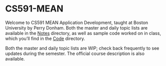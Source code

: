 # CS591-MEAN
Welcome to CS591 MEAN Application Development, taught at Boston University by Perry Donham. Both the master and daily topic lists are available in the [Notes](/Notes) directory, as well as sample code worked on in class, which you’ll find in the [Code](/Code) directory.

Both the master and daily topic lists are WIP; check back frequently to see updates during the semester.
The official course description is also available.


